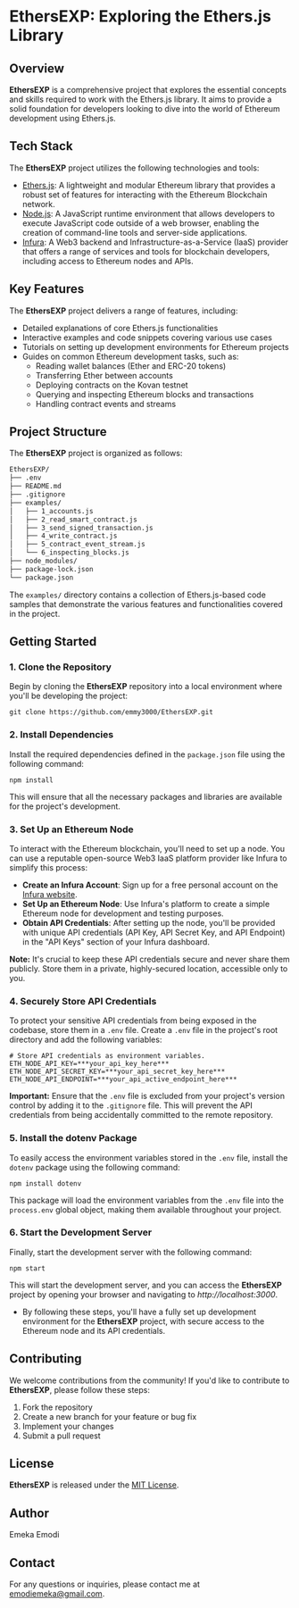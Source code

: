 # EthersEXP: Exploring the Ethers.js Library

## Overview
**EthersEXP** is a comprehensive project that explores the essential concepts and skills required to work with the Ethers.js library. It aims to provide a solid foundation for developers looking to dive into the world of Ethereum development using Ethers.js.

## Tech Stack
The **EthersEXP** project utilizes the following technologies and tools:

- [Ethers.js](https://docs.ethers.org/v5/): A lightweight and modular Ethereum library that provides a robust set of features for interacting with the Ethereum Blockchain network.
- [Node.js](https://nodejs.org/en/): A JavaScript runtime environment that allows developers to execute JavaScript code outside of a web browser, enabling the creation of command-line tools and server-side applications.
- [Infura](https://www.infura.io/): A Web3 backend and Infrastructure-as-a-Service (IaaS) provider that offers a range of services and tools for blockchain developers, including access to Ethereum nodes and APIs.

## Key Features
The **EthersEXP** project delivers a range of features, including:

- Detailed explanations of core Ethers.js functionalities
- Interactive examples and code snippets covering various use cases
- Tutorials on setting up development environments for Ethereum projects
- Guides on common Ethereum development tasks, such as:
  - Reading wallet balances (Ether and ERC-20 tokens)
  - Transferring Ether between accounts
  - Deploying contracts on the Kovan testnet
  - Querying and inspecting Ethereum blocks and transactions
  - Handling contract events and streams

## Project Structure
The **EthersEXP** project is organized as follows:

```markdown
EthersEXP/
├── .env
├── README.md
├── .gitignore
├── examples/
│   ├── 1_accounts.js
│   ├── 2_read_smart_contract.js
│   ├── 3_send_signed_transaction.js
│   ├── 4_write_contract.js
│   ├── 5_contract_event_stream.js
│   └── 6_inspecting_blocks.js
├── node_modules/
├── package-lock.json
└── package.json
```

The `examples/` directory contains a collection of Ethers.js-based code samples that demonstrate the various features and functionalities covered in the project.

## Getting Started

### 1. Clone the Repository
Begin by cloning the **EthersEXP** repository into a local environment where you'll be developing the project:

```shell
git clone https://github.com/emmy3000/EthersEXP.git
```

### 2. Install Dependencies
Install the required dependencies defined in the `package.json` file using the following command:

```shell
npm install
```
This will ensure that all the necessary packages and libraries are available for the project's development.

### 3. Set Up an Ethereum Node
To interact with the Ethereum blockchain, you'll need to set up a node. You can use a reputable open-source Web3 IaaS platform provider like Infura to simplify this process:
 - **Create an Infura Account**: Sign up for a free personal account on the [Infura website](https://www.infura.io/).
 - **Set Up an Ethereum Node**: Use Infura's platform to create a simple Ethereum node for development and testing purposes.
 - **Obtain API Credentials**: After setting up the node, you'll be provided with unique API credentials (API Key, API Secret Key, and API Endpoint) in the "API Keys" section of your Infura dashboard.

**Note:** It's crucial to keep these API credentials secure and never share them publicly. Store them in a private, highly-secured location, accessible only to you.

### 4. Securely Store API Credentials
To protect your sensitive API credentials from being exposed in the codebase, store them in a `.env` file. Create a `.env` file in the project's root directory and add the following variables:

```shell
# Store API credentials as environment variables.
ETH_NODE_API_KEY=***your_api_key_here***
ETH_NODE_API_SECRET_KEY=***your_api_secret_key_here***
ETH_NODE_API_ENDPOINT=***your_api_active_endpoint_here***
```
**Important:** Ensure that the `.env` file is excluded from your project's version control by adding it to the `.gitignore` file. This will prevent the API credentials from being accidentally committed to the remote repository.

### 5. Install the dotenv Package
To easily access the environment variables stored in the `.env` file, install the `dotenv` package using the following command:

```shell
npm install dotenv
```
This package will load the environment variables from the `.env` file into the `process.env` global object, making them available throughout your project.

### 6. Start the Development Server
Finally, start the development server with the following command:

```shell
npm start
```
This will start the development server, and you can access the **EthersEXP** project by opening your browser and navigating to *http://localhost:3000*.

-  By following these steps, you'll have a fully set up development environment for the **EthersEXP** project, with secure access to the Ethereum node and its API credentials.

## Contributing
We welcome contributions from the community! If you'd like to contribute to **EthersEXP**, please follow these steps:

1. Fork the repository
2. Create a new branch for your feature or bug fix
3. Implement your changes
4. Submit a pull request

## License
**EthersEXP** is released under the [MIT License](LICENSE).

## Author
Emeka Emodi

## Contact
For any questions or inquiries, please contact me at [emodiemeka@gmail.com](mailto:emodiemeka@gmail.com).
